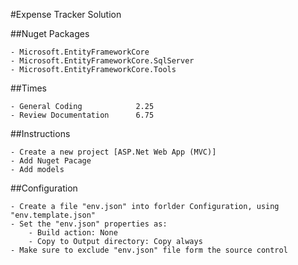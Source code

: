 ﻿#Expense Tracker Solution


##Nuget Packages

	- Microsoft.EntityFrameworkCore
	- Microsoft.EntityFrameworkCore.SqlServer
	- Microsoft.EntityFrameworkCore.Tools


##Times

	- General Coding			2.25
	- Review Documentation		6.75

##Instructions

	- Create a new project [ASP.Net Web App (MVC)]
	- Add Nuget Pacage
	- Add models

##Configuration

	- Create a file "env.json" into forlder Configuration, using "env.template.json"
	- Set the "env.json" properties as:
		- Build action: None
		- Copy to Output directory: Copy always
	- Make sure to exclude "env.json" file form the source control


